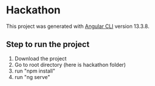 # Hackathon

This project was generated with [Angular CLI](https://github.com/angular/angular-cli) version 13.3.8.


## Step to run the project
1. Download the project
2. Go to root directory (here is hackathon folder)
3. run "npm install"
4. run "ng serve"
